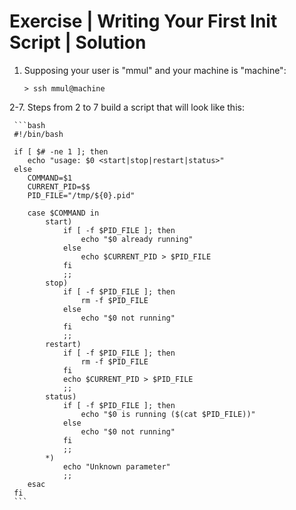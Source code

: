 # Exercise | Writing Your First Init Script | Solution

1. Supposing your user is "mmul" and your machine is "machine":

   ```console
   > ssh mmul@machine
   ```

2-7. Steps from 2 to 7 build a script that will look like this:

     ```bash
     #!/bin/bash
     
     if [ $# -ne 1 ]; then
     	echo "usage: $0 <start|stop|restart|status>"
     else
     	COMMAND=$1
     	CURRENT_PID=$$
     	PID_FILE="/tmp/${0}.pid"
     
     	case $COMMAND in
     		start)
     			if [ -f $PID_FILE ]; then
     				echo "$0 already running"
     			else
     				echo $CURRENT_PID > $PID_FILE
     			fi
     			;;
     		stop)
     			if [ -f $PID_FILE ]; then
     				rm -f $PID_FILE
     			else
     				echo "$0 not running"
     			fi
     			;;
     		restart)
     			if [ -f $PID_FILE ]; then
     				rm -f $PID_FILE
     			fi
     			echo $CURRENT_PID > $PID_FILE
     			;;
     		status)
     			if [ -f $PID_FILE ]; then
     				echo "$0 is running ($(cat $PID_FILE))"
     			else
     				echo "$0 not running"
     			fi
     			;;
     		*)
     			echo "Unknown parameter"
     			;;
     	esac
     fi
     ```
